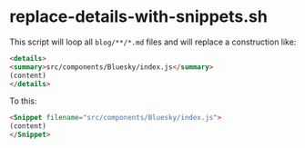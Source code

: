 # replace-details-with-snippets.sh

This script will loop all `blog/**/*.md` files and will replace a construction like:

```md
<details>
<summary>src/components/Bluesky/index.js</summary>
(content)
</details>
```

To this:

```md
<Snippet filename="src/components/Bluesky/index.js">
(content)
</Snippet>
```
